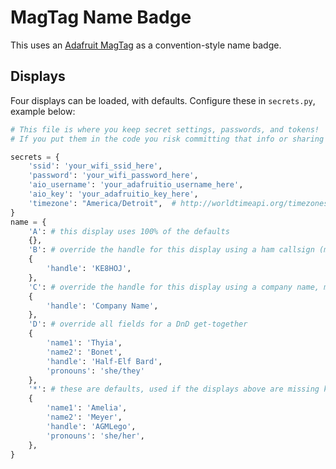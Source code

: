 # MagTag Name Badge

This uses an [Adafruit MagTag](https://www.adafruit.com/product/4800) as a convention-style name badge.

## Displays

Four displays can be loaded, with defaults. Configure these in `secrets.py`, example below:
```python
# This file is where you keep secret settings, passwords, and tokens!
# If you put them in the code you risk committing that info or sharing it

secrets = {
    'ssid': 'your_wifi_ssid_here',
    'password': 'your_wifi_password_here',
    'aio_username': 'your_adafruitio_username_here',
    'aio_key': 'your_adafruitio_key_here',
    'timezone': "America/Detroit",  # http://worldtimeapi.org/timezones
}
name = {
    'A': # this display uses 100% of the defaults
    {},
    'B': # override the handle for this display using a ham callsign (mine!), maybe for a hamfest
    {
        'handle': 'KE8HOJ', 
    },
    'C': # override the handle for this display using a company name, maybe for a trade show
    {
        'handle': 'Company Name', 
    },
    'D': # override all fields for a DnD get-together
    {
        'name1': 'Thyia',
        'name2': 'Bonet',
        'handle': 'Half-Elf Bard',
        'pronouns': 'she/they'
    },
    '*': # these are defaults, used if the displays above are missing keys
    {
        'name1': 'Amelia',
        'name2': 'Meyer',
        'handle': 'AGMLego',
        'pronouns': 'she/her',
    },
}
```
